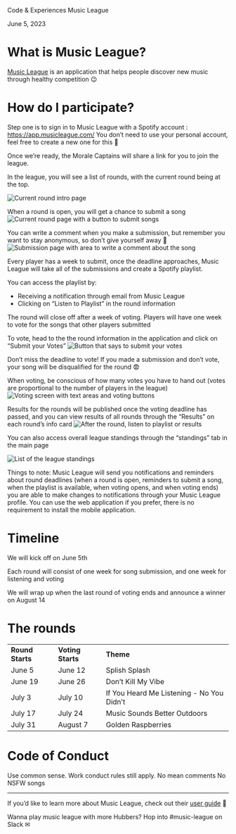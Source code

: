 Code & Experiences Music League

June 5, 2023

# What is Music League? 

[Music League](https://musicleague.com/) is an application that helps people discover new music through healthy competition 😉 

# How do I participate? 

Step one is to sign in to Music League with a Spotify account : https://app.musicleague.com/ 
You don’t need to use your personal account, feel free to create a new one for this 🎵

Once we’re ready, the Morale Captains will share a link for you to join the league.

In the league, you will see a list of rounds, with the current round being at the top.

![Current round intro page](https://github.com/kag728/music-league/assets/42548585/96540ca4-346f-4c04-bfc6-785cb73a7475)


When a round is open, you will get a chance to submit a song
![Current round page with a button to submit songs](https://github.com/kag728/music-league/assets/42548585/b9b8d2f7-0657-4c14-9e74-ddff58eb1f9e)

You can write a comment when you make a submission, but remember you want to stay anonymous, so don’t give yourself away 👏
![Submission page with area to write a comment about the song](https://github.com/kag728/music-league/assets/42548585/ca7d0204-625d-478f-bfef-9c016ae9da4c)

Every player has a week to submit, once the deadline approaches, Music League will take all of the submissions and create a Spotify playlist.

You can access the playlist by:
- Receiving a notification through email from Music League
- Clicking on “Listen to Playlist” in the round information

The round will close off after a week of voting. Players will have one week to vote for the songs that other players submitted 

To vote, head to the the round information in the application and click on “Submit your Votes” 
![Button that says to submit your votes](https://github.com/kag728/music-league/assets/42548585/c88c248f-ea72-4c28-8aa5-7b14d94400c6)

Don’t miss the deadline to vote! If you made a submission and don’t vote, your song will be disqualified for the round 😨

When voting, be conscious of how many votes you have to hand out (votes are proportional to the number of players in the league)
![Voting screen with text areas and voting buttons](https://github.com/kag728/music-league/assets/42548585/b1fb8604-df39-4106-b272-11b20a6496c7)


Results for the rounds will be published once the voting deadline has passed, and you can view results of all rounds through the “Results” on each round’s info card
![After the round, listen to playlist or results](https://github.com/kag728/music-league/assets/42548585/aaa2194b-ed21-4e3c-8dca-35c38bb0e9ab)

You can also access overall league standings through the “standings” tab in the main page

![List of the league standings](https://github.com/kag728/music-league/assets/42548585/69ed5c9d-aff5-4f1f-9d16-658510e72271)

Things to note:
Music League will send you notifications and reminders about round deadlines (when a round is open, reminders to submit a song, when the playlist is available, when voting opens, and when voting ends) you are able to make changes to notifications through your Music League profile.
You can use the web application if you prefer, there is no requirement to install the mobile application.

# Timeline 

We will kick off on June 5th

Each round will consist of one week for song submission, and one week for listening and voting

We will wrap up when the last round of voting ends and announce a winner on August 14

# The rounds 


<table>
  <tr>
   <td><strong>Round Starts</strong>
   </td>
   <td><strong>Voting Starts</strong>
   </td>
   <td><strong>Theme</strong>
   </td>
  </tr>
  <tr>
   <td>June 5
   </td>
   <td>June 12
   </td>
   <td>Splish Splash
   </td>
  </tr>
  <tr>
   <td>June 19
   </td>
   <td>June 26
   </td>
   <td>Don’t Kill My Vibe
   </td>
  </tr>
  <tr>
   <td>July 3
   </td>
   <td>July 10
   </td>
   <td>If You Heard Me Listening - No You Didn’t
   </td>
  </tr>
  <tr>
   <td>July 17
   </td>
   <td>July 24
   </td>
   <td>Music Sounds Better Outdoors
   </td>
  </tr>
  <tr>
   <td>July 31
   </td>
   <td>August 7
   </td>
   <td>Golden Raspberries
   </td>
  </tr>
</table>


# Code of Conduct 

Use common sense. Work conduct rules still apply.
No mean comments
No NSFW songs 

-------------------------------------------------------------------------------------------------------------------------------

If you’d like to learn more about Music League, check out their [user guide](https://musicleague.com/user-guide/) 🥳

Wanna play music league with more Hubbers? Hop into #music-league on Slack ✉
